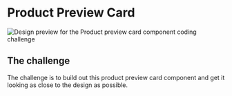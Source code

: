 # Product Preview Card

![Design preview for the Product preview card component coding challenge](./design/desktop-preview.jpg)

## The challenge

The challenge is to build out this product preview card component and get it looking as close to the design as possible.
